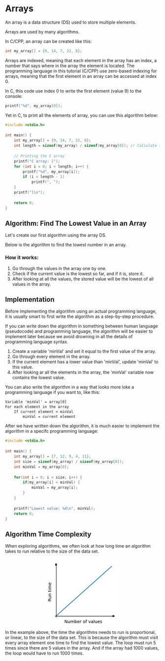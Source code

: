 # Arrays

An array is a data structure (DS) used to store multiple elements.

Arrays are used by many algorithms.

In C/CPP, an array can be created like this:

```c
int my_array[] = {9, 14, 7, 22, 8};
```

Arrays are indexed, meaning that each element in the array has an index, a number that says where in the array the element is located. The programming language in this tutorial (C/CPP) use zero-based indexing for arrays, meaning that the first element in an array can be accessed at index 0.

In C, this code use index 0 to write the first element (value 9) to the console:

```c
printf("%d", my_array[0]);
```

Yet in C, to print all the elements of array, you can use this algorithm below:

```c
#include <stdio.h>

int main() {
    int my_array[] = {9, 14, 7, 22, 8};
    int length = sizeof(my_array) / sizeof(my_array[0]); // Calculate the length of the array

    // Printing the C array
    printf("C array: [");
    for (int i = 0; i < length; i++) {
        printf("%d", my_array[i]);
        if (i < length - 1)
            printf(", ");
    }
    printf("]\n");

    return 0;
}
```

## Algorithm: Find The Lowest Value in an Array

Let's create our first algorithm using the array DS.

Below is the algorithm to find the lowest number in an array.

### How it works:

1. Go through the values in the array one by one.
2. Check if the current value is the lowest so far, and if it is, store it.
3. After looking at all the values, the stored value will be the lowest of all values in the array.

## Implementation

Before implementing the algorithm using an actual programming language, it is usually smart to first write the algorithm as a step-by-step procedure.

If you can write down the algorithm in something between human language (pseudocode) and programming language, the algorithm will be easier to implement later because we avoid drowning in all the details of programming language syntax.

1. Create a variable 'minVal' and set it equal to the first value of the array.
2. Go through every element in the array.
3. If the current element has a lower value than 'minVal', update 'minVal' to this value.
4. After looking ar all the elements in the array, the 'minVal' variable now contains the lowest value.

You can also write the algorithm in a way that looks more loke a programming language if you want to, like this:

```
Variable 'minVal' = array[0]
For each element in the array
    If current element < minVal
        minVal = current element
```

After we have written down the algorithm, it is much easier to implement the algorithm in a specifc programming language:

```c
#include <stdio.h>

int main() {
    int my_array[] = {7, 12, 9, 4, 11};
    int size = sizeof(my_array) / sizeof(my_array[0]);
    int minVal = my_array[0];

    for(int i = 0; i < size; i++) {
        if(my_array[i] < minVal) {
            minVal = my_array[i];
        }
    }

    printf("Lowest value: %d\n", minVal);
    return 0;
}
```

## Algorithm Time Complexity

When exploring algorithms, we often look at how long time an algorithm takes to run relative to the size of the data set.

<center>
    <img src="../images/arrays/img_runtime_findlowest.png" alt="Lowest value complexity">
</center>

In the example above, the time the algorithms needs to run is proportional, or linear, to the size of the data set. This is because the algorithm must visit every array element one time to find the lowest value. The loop must run 5 times since there are 5 values in the array. And if the array had 1000 values, the loop would have to run 1000 times.
